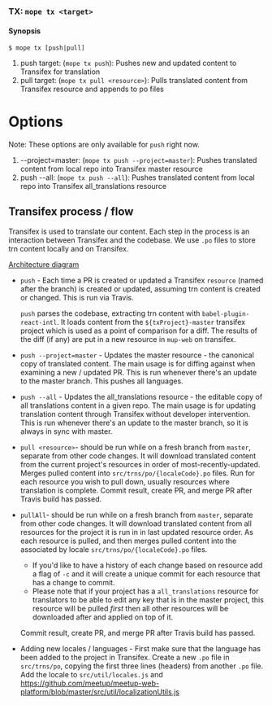### TX: `mope tx <target>`

#### Synopsis

```
$ mope tx [push|pull]
```

1. push target: (`mope tx push`):
   Pushes new and updated content to Transifex for translation
2. pull target: (`mope tx pull <resource>`):
   Pulls translated content from Transifex resource and appends to po files

# Options

Note: These options are only available for `push` right now.

1. --project=master: (`mope tx push --project=master`):
   Pushes translated content from local repo into Transifex master resource
2. push --all: (`mope tx push --all`):
   Pushes translated content from local repo into Transifex all_translations resource

## Transifex process / flow

Transifex is used to translate our content. Each step in the process is an
interaction between Transifex and the codebase. We use `.po` files to store trn
content locally and on Transifex.

[Architecture diagram](https://docs.google.com/presentation/d/1Q_kxUANKaE0fkPZtP5LoneUsTtbJzsM7HBfwXCKM2zU/edit#slide=id.p)

- `push` - Each time a PR is created or updated a Transifex `resource`
  (named after the branch) is created or updated, assuming trn content is
  created or changed. This is run via Travis.

  `push` parses the codebase, extracting trn content with
  `babel-plugin-react-intl`. It loads content from the `${txProject}-master`
  transifex project which is used as a point of comparison for a diff. The
  results of the diff (if any) are put in a new resource in `mup-web` on transifex.

- `push --project=master` - Updates the master resource - the canonical copy of translated
  content. The main usage is for diffing against when examining a new / updated PR.
  This is run whenever there's an update to the master branch. This pushes all
  languages.

- `push --all` - Updates the all_translations resource - the editable copy of all translations
  content in a given repo. The main usage is for updating translation content through Transifex
  without developer intervention. This is run whenever there's an update to the master branch,
  so it is always in sync with master.

- `pull <resource>`- should be run while on a fresh branch from `master`, separate from other
  code changes. It will download translated content from the current project's resources
  in order of most-recently-updated. Merges pulled content into `src/trns/po/{localeCode}.po` files.
  Run for each resource you wish to pull down, usually resources where translation is complete.
  Commit result, create PR, and merge PR after Travis build has passed.

- `pullAll`- should be run while on a fresh branch from `master`, separate from other
  code changes. It will download translated content from all resources for the project it
  is run in in last updated resource order. As each resource is pulled, and then merges
  pulled content into the associated by locale `src/trns/po/{localeCode}.po` files.
    * If you'd like to have a history of each change based on resource add a flag of `-c`
    and it will create a unique commit for each resource that has a change to commit.
    * Please note that if your project has a `all_translations` resource for translators
    to be able to edit any key that is in the master project, this resource will be pulled
    *first* then all other resources will be downloaded after and applied on top of it.

  Commit result, create PR, and merge PR after Travis build has passed.

- Adding new locales / languages - First make sure that the language has been added to
  the project in Transifex. Create a new `.po` file in `src/trns/po`, copying
  the first three lines (headers) from another `.po` file. Add the locale to
  `src/util/locales.js` and https://github.com/meetup/meetup-web-platform/blob/master/src/util/localizationUtils.js
